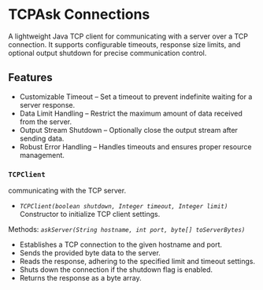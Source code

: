 # TCPAsk Connections 

A lightweight Java TCP client for communicating with a server over a TCP connection. It supports configurable timeouts, response size limits, and optional output shutdown for precise communication control.

## Features
- Customizable Timeout – Set a timeout to prevent indefinite waiting for a server response.
- Data Limit Handling – Restrict the maximum amount of data received from the server.
- Output Stream Shutdown – Optionally close the output stream after sending data.
- Robust Error Handling – Handles timeouts and ensures proper resource management.


### `TCPClient`
communicating with the TCP server.

- *`TCPClient(boolean shutdown, Integer timeout, Integer limit)`*
Constructor to initialize TCP client settings.

Methods:
*`askServer(String hostname, int port, byte[] toServerBytes)`*
- Establishes a TCP connection to the given hostname and port.
- Sends the provided byte data to the server.
- Reads the response, adhering to the specified limit and timeout settings.
- Shuts down the connection if the shutdown flag is enabled.
- Returns the response as a byte array.
